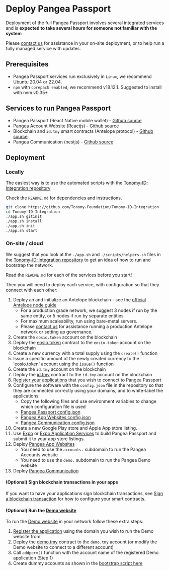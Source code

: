 # Deploy Pangea Passport

Deployment of the full Pangea Passport involves several integrated services and is **expected to take several hours for someone not familiar with the system**

Please [contact us](https://tonomy.io/contact) for assistance in your on-site deployment, or to help run a fully managed service with updates.

## Prerequisites

* Pangea Passport services run exclusively in `Linux`, we recommend Ubuntu 20.04 or 22.04.
* `npm` with `corepack enabled`, we recommend v18.12.1. Suggested to install with nvm v0.35+

## Services to run Pangea Passport

* Pangea Passport (React Native mobile wallet) - [Github source](https://github.com/Tonomy-Foundation/Tonomy-ID)
* Pangea Account Website (Reactjs) - [Github source](https://github.com/Tonomy-Foundation/Tonomy-App-Websites)
* Blockchain and `id.tmy` smart contracts (Antelope protocol) - [Github source](https://github.com/Tonomy-Foundation/Tonomy-Contracts)
* Pangea Communication (nestjs) - [Github source](https://github.com/Tonomy-Foundation/Tonomy-Communication)

## Deployment

### Locally

The easiest way is to use the automated scripts with the [Tonomy-ID-Integration repository](https://github.com/Tonomy-Foundation/Tonomy-ID-Integration)

Check the `README.md` for dependencies and instructions.

```bash
git clone https://github.com/Tonomy-Foundation/Tonomy-ID-Integration
cd Tonomy-ID-Integration
./app.sh gitinit
./app.sh install
./app.sh init
./app.sh start
```

### On-site / cloud

We suggest that you look at the `./app.sh` and `./scripts/helpers.sh` files in the [Tonomy-ID-Integration repository](https://github.com/Tonomy-Foundation/Tonomy-ID-Integration) to get an idea of how to run and bootstrap the network.

Read the `README.md` for each of the services before you start!

Then you will need to deploy each service, with configuration so that they connect with each other:

1. Deploy an and initialize an Antelope blockchain - see the [official Antelope node guide](https://docs.eosnetwork.com/docs/latest/node-operation/getting-started/)
   * For a production grade network, we suggest 3 nodes if run by the same entity, or 5 nodes if run by separate entities
   * For maximum scaleability, run using bare-metal servers.
   * Please [contact us](https://tonomy.io/contact) for assistance running a production Antelope network or setting up governance.
2. Create the `eosio.token` account on the blockchain
3. Deploy the [eosio.token](https://github.com/Tonomy-Foundation/Tonomy-Contracts/tree/master/contracts/eosio.token) contract to the `eosio.token` account on the blockchain
4. Create a new currency with a total supply using the `create()` function
5. Issue a specific amount of the newly created currency to the 'eosio.token' account using the `issue()` function
6. Create the `id.tmy` account on the blockchain
7. Deploy the [id.tmy](https://github.com/Tonomy-Foundation/Tonomy-Contracts/tree/master/contracts/id.tmy) contract to the `id.tmy` account on the blockchain
8. [Register your applications](../../start/register-app/) that you wish to connect to Pangea Passport
9. Configure the software with the `config.json` file in the repository so that they are connected correctly using your domains, and to white-label the applications:
   * Copy the following files and use environment variables to change which configuration file is used
   * [Pangea Passport config.json](https://github.com/Tonomy-Foundation/Tonomy-ID/blob/master/src/config/config.json)
   * [Pangea App Websites config.json](https://github.com/Tonomy-Foundation/Tonomy-App-Websites/blob/master/src/common/config/config.json)
   * [Pangea Communication config.json](https://github.com/Tonomy-Foundation/Tonomy-Communication/blob/master/src/config/config.json)
10. Create a new Google Play store and Apple App store listing.
11. Use [Expo](https://expo.dev) or [Expo Application Services](https://expo.dev/eas) to build Pangea Passport and submit it to your app store listings.
12. Deploy [Pangea App Websites](https://github.com/Tonomy-Foundation/Tonomy-App-Websites)
    * You need to use the `accounts.` subdomain to run the Pangea Accounts website
    * You need to use the `demo.` subdomain to run the Pangea Demo website
13. Deploy [Pangea Communication](https://github.com/Tonomy-Foundation/Tonomy-Communication)

#### (Optional) Sign blockchain transactions in your apps

If you want to have your applications sign blockchain transactions, see [Sign a blockchain transaction](../../start/usage/#sign-a-blockchain-transaction) for how to configure your smart contracts.

#### (Optional) Run the [Demo website](../../examples/#tonomy-demo-integration-application)

To run the [Demo website](../../examples/#tonomy-demo-integration-application) in your network follow these extra steps:

1. [Register the application](../../start/register-app/) using the domain you wish to run the Demo website from
2. Deploy the [demo.tmy](https://github.com/Tonomy-Foundation/Tonomy-Contracts/tree/master/contracts/demo.tmy) contract to the `demo.tmy` account (or modify the Demo website to connect to a different account)
3. Call `addperm()` function with the account name of the registered Demo application (Step 1)
4. Create dummy accounts as shown in the [bootstrap script here](https://github.com/Tonomy-Foundation/Tonomy-ID-SDK/blob/9061250ffceeddbbbf183a6ea03dfe7d5e1685c0/src/cli/bootstrap/bootstrap.ts#L88)
